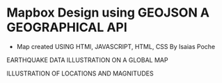 # Mapbox Design using GEOJSON A GEOGRAPHICAL API
- Map created USING HTMl, JAVASCRIPT, HTML, CSS
By Isaias Poche

EARTHQUAKE DATA ILLUSTRATION ON A GLOBAL MAP 

ILLUSTRATION OF LOCATIONS AND MAGNITUDES

